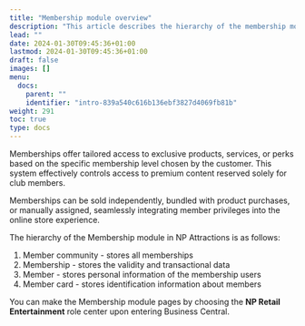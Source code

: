 ```yaml
---
title: "Membership module overview"
description: "This article describes the hierarchy of the membership module."
lead: ""
date: 2024-01-30T09:45:36+01:00
lastmod: 2024-01-30T09:45:36+01:00
draft: false
images: []
menu:
  docs:
    parent: ""
    identifier: "intro-839a540c616b136ebf3827d4069fb81b"
weight: 291
toc: true
type: docs
---
```


Memberships offer tailored access to exclusive products, services, or perks based on the specific membership level chosen by the customer. This system effectively controls access to premium content reserved solely for club members.

Memberships can be sold independently, bundled with product purchases, or manually assigned, seamlessly integrating member privileges into the online store experience.

The hierarchy of the Membership module in NP Attractions is as follows:

1. Member community - stores all memberships
2. Membership - stores the validity and transactional data
3. Member - stores personal information of the membership users
4. Member card - stores identification information about members

You can make the Membership module pages by choosing the **NP Retail Entertainment** role center upon entering Business Central.